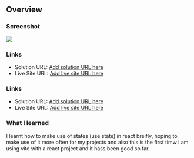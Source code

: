 ## Overview

### Screenshot

![](./base.png)

### Links

- Solution URL: [Add solution URL here](https://your-solution-url.com)
- Live Site URL: [Add live site URL here](https://your-live-site-url.com)


### Links

- Solution URL: [Add solution URL here](https://your-solution-url.com)
- Live Site URL: [Add live site URL here](https://your-live-site-url.com)



### What I learned
 I learnt how to make use of states (use state)  in react breifly, hoping to make use of it more often for my projects and also this is the first timw i am using vite with a react project and it hass been good so far.
